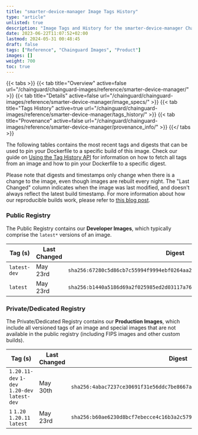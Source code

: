 ```yaml
---
title: "smarter-device-manager Image Tags History"
type: "article"
unlisted: true
description: "Image Tags and History for the smarter-device-manager Chainguard Image"
date: 2023-06-22T11:07:52+02:00
lastmod: 2024-05-31 00:48:45
draft: false
tags: ["Reference", "Chainguard Images", "Product"]
images: []
weight: 700
toc: true
---
```


{{< tabs >}}
{{< tab title="Overview" active=false url="/chainguard/chainguard-images/reference/smarter-device-manager/" >}}
{{< tab title="Details" active=false url="/chainguard/chainguard-images/reference/smarter-device-manager/image_specs/" >}}
{{< tab title="Tags History" active=true url="/chainguard/chainguard-images/reference/smarter-device-manager/tags_history/" >}}
{{< tab title="Provenance" active=false url="/chainguard/chainguard-images/reference/smarter-device-manager/provenance_info/" >}}
{{</ tabs >}}

The following tables contains the most recent tags and digests that can be used to pin your Dockerfile to a specific build of this image. Check our guide on [Using the Tag History API](/chainguard/chainguard-images/using-the-tag-history-api/) for information on how to fetch all tags from an image and how to pin your Dockerfile to a specific digest.

Please note that digests and timestamps only change when there is a change to the image, even though images are rebuilt every night. The "Last Changed" column indicates when the image was last modified, and doesn't always reflect the latest build timestamp. For more information about how our reproducible builds work, please refer to [this blog post](https://www.chainguard.dev/unchained/reproducing-chainguards-reproducible-image-builds).

### Public Registry
The Public Registry contains our **Developer Images**, which typically comprise the `latest*` versions of an image.

| Tag (s)       | Last Changed | Digest                                                                    |
|---------------|--------------|---------------------------------------------------------------------------|
|  `latest-dev` | May 23rd     | `sha256:67280c5d86cb7c55994f9994ebf0264aa2e4fc5b345967cf0b997e08bfef0a26` |
|  `latest`     | May 23rd     | `sha256:b1440a5186d69a2f025985ed2d03117a7665b1cdf84a244b66806d33c7b915e5` |


### Private/Dedicated Registry
The Private/Dedicated Registry contains our **Production Images**, which include all versioned tags of an image and special images that are not available in the public registry (including FIPS images and other custom builds).

| Tag (s)                                        | Last Changed | Digest                                                                    |
|------------------------------------------------|--------------|---------------------------------------------------------------------------|
|  `1.20.11-dev` `1-dev` `1.20-dev` `latest-dev` | May 30th     | `sha256:4abac7237ce30691f31e56ddc7be8667a9acc1f29079f0e0d752f6b6bc65fcfd` |
|  `1` `1.20` `1.20.11` `latest`                 | May 23rd     | `sha256:b60ae6230d8bcf7ebecce4c16b3a2c5799154883a93111fd1b19fc58d01ac297` |

